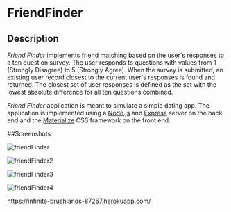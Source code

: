 # FriendFinder
## Description

*Friend Finder* implements friend matching based on the user's responses to a ten question survey. The user responds to questions with values from 1 (Strongly Disagree) to 5 (Strongly Agree). When the survey is submitted, an existing user record closest to the current user's responses is found and returned. The closest set of user responses is defined as the set with the lowest absolute difference for all ten questions combined.

*Friend Finder* application is meant to simulate a simple dating app. The application is implemented using a [Node.js](https://nodejs.org/en/) and [Express](https://expressjs.com/) server on the back end and the [Materialize](http://materializecss.com/) CSS framework on the front end.

##Screenshots


![friendFinder](https://user-images.githubusercontent.com/46613441/56776717-cbe6c080-679b-11e9-8c7f-c3b2e7e32cf8.png)

![friendFinder2](https://user-images.githubusercontent.com/46613441/56776716-cb4e2a00-679b-11e9-90f8-e69728fc909c.png)

![friendFinder3](https://user-images.githubusercontent.com/46613441/56776715-cb4e2a00-679b-11e9-9b55-0ac88626c8a2.png)

![friendFinder4](https://user-images.githubusercontent.com/46613441/56776718-cbe6c080-679b-11e9-92ab-9561d35be3da.png)

https://infinite-brushlands-87267.herokuapp.com/
